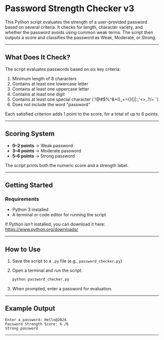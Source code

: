 
# Password Strength Checker v3

This Python script evaluates the strength of a user-provided password based on several criteria. It checks for length, character variety, and whether the password avoids using common weak terms. The script then outputs a score and classifies the password as Weak, Moderate, or Strong.

---

## What Does It Check?

The script evaluates passwords based on six key criteria:

1. Minimum length of 8 characters  
2. Contains at least one lowercase letter  
3. Contains at least one uppercase letter  
4. Contains at least one digit  
5. Contains at least one special character (`!@#$%^&*()_+={}[]|:;'<>,.?/~``)  
6. Does not include the word "password"

Each satisfied criterion adds 1 point to the score, for a total of up to 6 points.

---

## Scoring System

- **0–2 points** → Weak password  
- **3–4 points** → Moderate password  
- **5–6 points** → Strong password  

The script prints both the numeric score and a strength label.

---

## Getting Started

### Requirements

- Python 3 installed  
- A terminal or code editor for running the script

If Python isn’t installed, you can download it here:  
https://www.python.org/downloads/

---

## How to Use

1. Save the script to a `.py` file (e.g., `password_checker.py`)  
2. Open a terminal and run the script:  
   ```bash
   python password_checker.py
   ```

3. When prompted, enter a password for evaluation.

---

## Example Output

```
Enter a password: Hello@2024
Password Strength Score: 6 /6
Strong password
```

---

